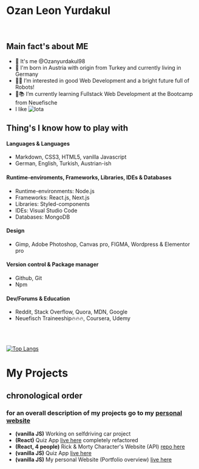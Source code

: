 # Ozan Leon Yurdakul

</br>

## Main fact's about ME

- 👋 It's me @Ozanyurdakul98
- 🥸 I'm born in Austria with origin from Turkey and currently living in Germany
- 👀🤖 I’m interested in good Web Development and a bright future full of Robots!
- 📝📚 I’m currently learning Fullstack Web Development at the Bootcamp from Neuefische
- I like ![Iota](https://img.shields.io/badge/iota-29334C?style=for-the-badge&logo=iota&logoColor=white)

## Thing's I know how to play with


#### Languages & Languages
- Markdown, CSS3, HTML5, vanilla Javascript
- German, English, Turkish, Austrian-ish

#### Runtime-enviroments, Frameworks, Libraries, IDEs & Databases
- Runtime-environments: Node.js
- Frameworks: React.js, Next.js
- Libraries: Styled-components
- IDEs: Visual Studio Code
- Databases: MongoDB

#### Design
- Gimp, Adobe Photoshop, Canvas pro, FIGMA, Wordpress & Elementor pro

#### Version control & Package manager
- Github, Git
- Npm

#### Dev/Forums & Education
- Reddit, Stack Overflow, Quora, MDN, Google
- Neuefisch Traineeship🔥🔥🔥, Coursera, Udemy

</br> </br>

[![Top Langs](https://github-readme-stats.vercel.app/api/top-langs/?username=Ozanyurdakul98)](https://github.com/anuraghazra/github-readme-stats)

# My Projects
## chronological order
### for an overall description of my projects go to my <a href="https://ozanyurdakul98.github.io/personal-website/">personal website</a>

- <strong>(vanilla JS)</strong>  Working on selfdriving car project
- <strong>(React)</strong>  Quiz App <a href="https://react-quiz-app-v2-refactor.vercel.app">live here</a> completely refactored 
- <strong>(React, 4 people)</strong>  Rick & Morty Character's Website (API) <a href="https://github.com/philmetscher/web-rick-and-morty-app">repo here</a>
- <strong>(vanilla JS)</strong>  Quiz App <a href="https://ozanyurdakul98.github.io/general-knowledge-quiz/">live here</a> 
- <strong>(vanilla JS)</strong> My personal Website (Portfolio overview) <a href="https://ozanyurdakul98.github.io/personal-website/">live here</a>

</br>

<!---
Ozanyurdakul98/Ozanyurdakul98 is a ✨ special ✨ repository because its `README.md` (this file) appears on your GitHub profile.
You can click the Preview link to take a look at your changes.
--->
